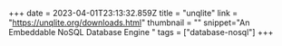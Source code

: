 +++
date = 2023-04-01T23:13:32.859Z
title = "unqlite"
link = "https://unqlite.org/downloads.html"
thumbnail = ""
snippet="An Embeddable NoSQL Database Engine	"
tags = ["database-nosql"]
+++

